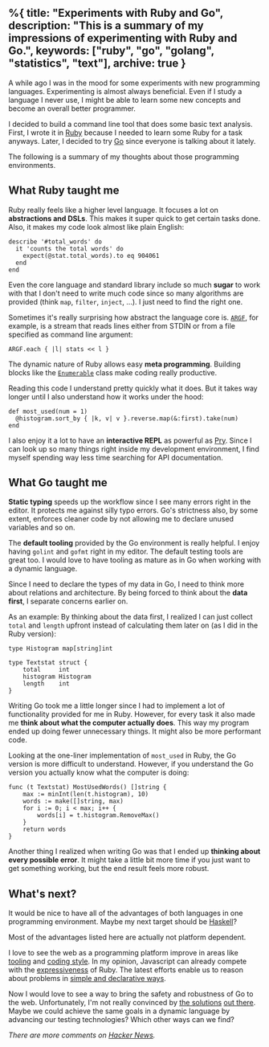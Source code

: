 %{
  title: "Experiments with Ruby and Go",
  description: "This is a summary of my impressions of experimenting with Ruby and Go.",
  keywords: ["ruby", "go", "golang", "statistics", "text"],
  archive: true
}
---

A while ago I was in the mood for some experiments with new programming languages. Experimenting is almost always beneficial. Even if I study a language I never use, I might be able to learn some new concepts and become an overall better programmer.

I decided to build a command line tool that does some basic text analysis. First, I wrote it in [Ruby](https://github.com/jorinvo/textstat-rb) because I needed to learn some Ruby for a task anyways. Later, I decided to try [Go](https://github.com/jorinvo/textstat-go) since everyone is talking about it lately.

The following is a summary of my thoughts about those programming environments.


## What Ruby taught me

Ruby really feels like a higher level language. It focuses a lot on __abstractions and DSLs__. This makes it super quick to get certain tasks done. Also, it makes my code look almost like plain English:

```
describe '#total_words' do
  it 'counts the total words' do
    expect(@stat.total_words).to eq 904061
  end
end
```

Even the core language and standard library include so much __sugar__ to work with that I don't need to write much code since so many algorithms are provided (think `map`, `filter`, `inject`, ...). I just need to find the right one.

Sometimes it's really surprising how abstract the language core is. [`ARGF`](https://ruby-doc.org/core-1.9.3/ARGF.html), for example, is a stream that reads lines either from STDIN or from a file specified as command line argument:

```
ARGF.each { |l| stats << l }
```

The dynamic nature of Ruby allows easy __meta programming__. Building blocks like the [`Enumerable`](https://ruby-doc.org/core-2.2.2/Enumerable.html) class make coding really productive.

Reading this code I understand pretty quickly what it does. But it takes way longer until I also understand how it works under the hood:

```
def most_used(num = 1)
  @histogram.sort_by { |k, v| v }.reverse.map(&:first).take(num)
end
```

I also enjoy it a lot to have an __interactive REPL__ as powerful as [Pry](https://pryrepl.org/). Since I can look up so many things right inside my development environment, I find myself spending way less time searching for API documentation.


## What Go taught me

__Static typing__ speeds up the workflow since I see many errors right in the editor. It protects me against silly typo errors. Go's strictness also, by some extent, enforces cleaner code by not allowing me to declare unused variables and so on.

The __default tooling__ provided by the Go environment is really helpful. I enjoy having `golint` and `gofmt` right in my editor. The default testing tools are great too. I would love to have tooling as mature as in Go when working with a dynamic language.

Since I need to declare the types of my data in Go, I need to think more about relations and architecture. By being forced to think about the __data first__, I separate concerns earlier on.

As an example: By thinking about the data first, I realized I can just collect `total` and `length` upfront instead of calculating them later on (as I did in the Ruby version):

```
type Histogram map[string]int

type Textstat struct {
	total     int
	histogram Histogram
	length    int
}
```

Writing Go took me a little longer since I had to implement a lot of functionality provided for me in Ruby. However, for every task it also made me __think about what the computer actually does__. This way my program ended up doing fewer unnecessary things. It might also be more performant code.

Looking at the one-liner implementation of `most_used` in Ruby, the Go version is more difficult to understand. However, if you understand the Go version you actually know what the computer is doing:

```
func (t Textstat) MostUsedWords() []string {
	max := minInt(len(t.histogram), 10)
	words := make([]string, max)
	for i := 0; i < max; i++ {
		words[i] = t.histogram.RemoveMax()
	}
	return words
}
```

Another thing I realized when writing Go was that I ended up __thinking about every possible error__. It might take a little bit more time if you just want to get something working, but the end result feels more robust.


## What's next?

It would be nice to have all of the advantages of both languages in one programming environment. Maybe my next target should be [Haskell](http://learnyouahaskell.com/)?

Most of the advantages listed here are actually not platform dependent.

I love to see the web as a programming platform improve in areas like [tooling](https://github.com/marijnh/tern) and [coding style](https://github.com/feross/standard). In my opinion, Javascript can already compete with the [expressiveness](https://ramdajs.com/) of Ruby. The latest efforts enable us to reason about problems in [simple and declarative ways](https://github.com/staltz/todomvc-cycle).

Now I would love to see a way to bring the safety and robustness of Go to the web. Unfortunately, I'm not really convinced by [the solutions](https://www.typescriptlang.org/) [out there](https://flowtype.org/). Maybe we could achieve the same goals in a dynamic language by advancing our testing technologies? Which other ways can we find?


_There are more comments on [Hacker News](https://news.ycombinator.com/item?id=9714751)._

